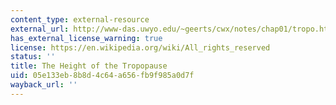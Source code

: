 ```yaml
---
content_type: external-resource
external_url: http://www-das.uwyo.edu/~geerts/cwx/notes/chap01/tropo.html
has_external_license_warning: true
license: https://en.wikipedia.org/wiki/All_rights_reserved
status: ''
title: The Height of the Tropopause
uid: 05e133eb-8b8d-4c64-a656-fb9f985a0d7f
wayback_url: ''
---
```

